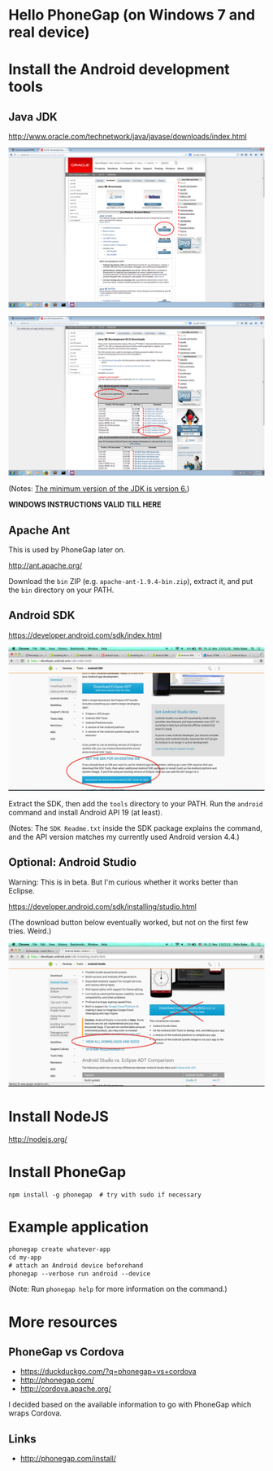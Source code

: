 # Hello PhoneGap (on Windows 7 and real device)


# Install the Android development tools


## Java JDK

http://www.oracle.com/technetwork/java/javase/downloads/index.html

![Download](./java-jdk-download.png)

![Download](./java-jdk-download-2.png)

(Notes: [The minimum version of the JDK is version 6.](https://developer.android.com/sdk/installing/index.html?pkg=studio))


**WINDOWS INSTRUCTIONS VALID TILL HERE**


## Apache Ant

This is used by PhoneGap later on.

http://ant.apache.org/

Download the `bin` ZIP (e.g. `apache-ant-1.9.4-bin.zip`), extract it, and put the `bin` directory on your PATH.


## Android SDK

https://developer.android.com/sdk/index.html

![Download](./android-sdk-download.png)

Extract the SDK, then add the `tools` directory to your PATH. Run the `android` command and install Android API 19 (at least).

(Notes: The `SDK Readme.txt` inside the SDK package explains the command, and the API version matches my currently used Android version 4.4.)


## Optional: Android Studio

Warning: This is in beta. But I'm curious whether it works better than Eclipse.

https://developer.android.com/sdk/installing/studio.html

(The download button below eventually worked, but not on the first few tries. Weird.)

![Download](./android-studio-download.png)


# Install NodeJS

http://nodejs.org/


# Install PhoneGap

    npm install -g phonegap  # try with sudo if necessary


# Example application

    phonegap create whatever-app
    cd my-app
    # attach an Android device beforehand
    phonegap --verbose run android --device

(Note: Run `phonegap help` for more information on the command.)


# More resources


## PhoneGap vs Cordova

-   https://duckduckgo.com/?q=phonegap+vs+cordova
-   http://phonegap.com/
-   http://cordova.apache.org/

I decided based on the available information to go with PhoneGap which wraps Cordova.


## Links

-   http://phonegap.com/install/
